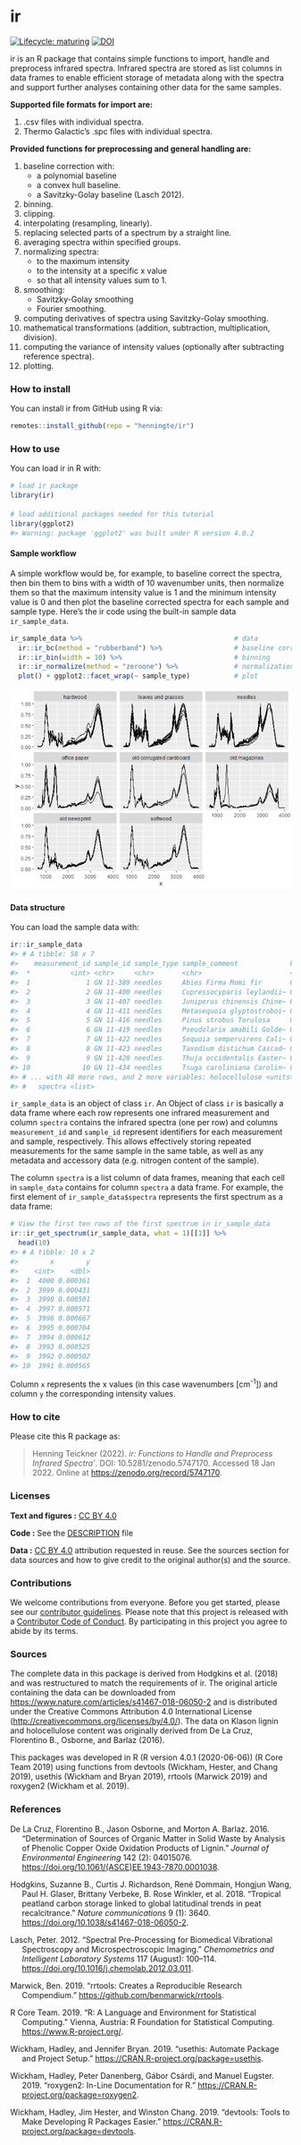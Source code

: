 
<!-- README.md is generated from README.Rmd. Please edit that file -->

# ir

<!-- badges: start -->

[![Lifecycle:
maturing](https://img.shields.io/badge/lifecycle-maturing-blue.svg)](https://www.tidyverse.org/lifecycle/#maturing)
[![DOI](https://zenodo.org/badge/234117897.svg)](https://zenodo.org/badge/latestdoi/234117897)
<!-- badges: end -->

ir is an R package that contains simple functions to import, handle and
preprocess infrared spectra. Infrared spectra are stored as list columns
in data frames to enable efficient storage of metadata along with the
spectra and support further analyses containing other data for the same
samples.

**Supported file formats for import are:**

1.  .csv files with individual spectra.
2.  Thermo Galactic’s .spc files with individual spectra.

**Provided functions for preprocessing and general handling are:**

1.  baseline correction with:
      - a polynomial baseline
      - a convex hull baseline.
      - a Savitzky-Golay baseline (Lasch 2012).
2.  binning.
3.  clipping.
4.  interpolating (resampling, linearly).
5.  replacing selected parts of a spectrum by a straight line.
6.  averaging spectra within specified groups.
7.  normalizing spectra:
      - to the maximum intensity
      - to the intensity at a specific x value
      - so that all intensity values sum to 1.
8.  smoothing:
      - Savitzky-Golay smoothing
      - Fourier smoothing.
9.  computing derivatives of spectra using Savitzky-Golay smoothing.
10. mathematical transformations (addition, subtraction, multiplication,
    division).
11. computing the variance of intensity values (optionally after
    subtracting reference spectra).
12. plotting.

### How to install

You can install ir from GitHub using R via:

``` r
remotes::install_github(repo = "henningte/ir")
```

### How to use

You can load ir in R with:

``` r
# load ir package
library(ir)

# load additional packages needed for this tutorial
library(ggplot2)
#> Warning: package 'ggplot2' was built under R version 4.0.2
```

#### Sample workflow

A simple workflow would be, for example, to baseline correct the
spectra, then bin them to bins with a width of 10 wavenumber units, then
normalize them so that the maximum intensity value is 1 and the minimum
intensity value is 0 and then plot the baseline corrected spectra for
each sample and sample type. Here’s the ir code using the built-in
sample data `ir_sample_data`.

``` r
ir_sample_data %>%                                      # data
  ir::ir_bc(method = "rubberband") %>%                  # baseline correction
  ir::ir_bin(width = 10) %>%                            # binning
  ir::ir_normalize(method = "zeroone") %>%              # normalization
  plot() + ggplot2::facet_wrap(~ sample_type)           # plot
```

![](man/figures/README-sample_data_workflow-1.png)<!-- -->

#### Data structure

You can load the sample data with:

``` r
ir::ir_sample_data
#> # A tibble: 58 x 7
#>    measurement_id sample_id sample_type sample_comment             klason_lignin
#>  *          <int> <chr>     <chr>       <chr>                      <units>      
#>  1              1 GN 11-389 needles     Abies Firma Momi fir       0.359944     
#>  2              2 GN 11-400 needles     Cupressocyparis leylandii~ 0.339405     
#>  3              3 GN 11-407 needles     Juniperus chinensis Chine~ 0.267552     
#>  4              4 GN 11-411 needles     Metasequoia glyptostroboi~ 0.350016     
#>  5              5 GN 11-416 needles     Pinus strobus Torulosa     0.331100     
#>  6              6 GN 11-419 needles     Pseudolarix amabili Golde~ 0.279360     
#>  7              7 GN 11-422 needles     Sequoia sempervirens Cali~ 0.329672     
#>  8              8 GN 11-423 needles     Taxodium distichum Cascad~ 0.356950     
#>  9              9 GN 11-428 needles     Thuja occidentalis Easter~ 0.369360     
#> 10             10 GN 11-434 needles     Tsuga caroliniana Carolin~ 0.289050     
#> # ... with 48 more rows, and 2 more variables: holocellulose <units>,
#> #   spectra <list>
```

`ir_sample_data` is an object of class `ir`. An Object of class `ir` is
basically a data frame where each row represents one infrared
measurement and column `spectra` contains the infrared spectra (one per
row) and columns `measurement_id` and `sample_id` represent identifiers
for each measurement and sample, respectively. This allows effectively
storing repeated measurements for the same sample in the same table, as
well as any metadata and accessory data (e.g. nitrogen content of the
sample).

The column `spectra` is a list column of data frames, meaning that each
cell in `sample_data` contains for column `spectra` a data frame. For
example, the first element of `ir_sample_data$spectra` represents the
first spectrum as a data frame:

``` r
# View the first ten rows of the first spectrum in ir_sample_data
ir::ir_get_spectrum(ir_sample_data, what = 1)[[1]] %>% 
  head(10)
#> # A tibble: 10 x 2
#>        x        y
#>    <int>    <dbl>
#>  1  4000 0.000361
#>  2  3999 0.000431
#>  3  3998 0.000501
#>  4  3997 0.000571
#>  5  3996 0.000667
#>  6  3995 0.000704
#>  7  3994 0.000612
#>  8  3993 0.000525
#>  9  3992 0.000502
#> 10  3991 0.000565
```

Column `x` represents the x values (in this case wavenumbers
\[cm<sup>-1</sup>\]) and column `y` the corresponding intensity values.

### How to cite

Please cite this R package as:

> Henning Teickner (2022). *ir: Functions to Handle and Preprocess
> Infrared Spectra’*. DOI: 10.5281/zenodo.5747170. Accessed 18 Jan 2022.
> Online at <https://zenodo.org/record/5747170>.

### Licenses

**Text and figures :** [CC
BY 4.0](http://creativecommons.org/licenses/by/4.0/)

**Code :** See the [DESCRIPTION](DESCRIPTION) file

**Data :** [CC BY 4.0](https://creativecommons.org/licenses/by/4.0/)
attribution requested in reuse. See the sources section for data sources
and how to give credit to the original author(s) and the source.

### Contributions

We welcome contributions from everyone. Before you get started, please
see our [contributor guidelines](CONTRIBUTING.md). Please note that this
project is released with a [Contributor Code of Conduct](CONDUCT.md). By
participating in this project you agree to abide by its terms.

### Sources

The complete data in this package is derived from Hodgkins et al. (2018)
and was restructured to match the requirements of ir. The original
article containing the data can be downloaded from
<https://www.nature.com/articles/s41467-018-06050-2> and is distributed
under the Creative Commons Attribution 4.0 International License
(<http://creativecommons.org/licenses/by/4.0/>). The data on Klason
lignin and holocellulose content was originally derived from De La Cruz,
Florentino B., Osborne, and Barlaz (2016).

This packages was developed in R (R version 4.0.1 (2020-06-06)) (R Core
Team 2019) using functions from devtools (Wickham, Hester, and Chang
2019), usethis (Wickham and Bryan 2019), rrtools (Marwick 2019) and
roxygen2 (Wickham et al. 2019).

### References

<div id="refs" class="references hanging-indent">

<div id="ref-LaCruz.2016">

De La Cruz, Florentino B., Jason Osborne, and Morton A. Barlaz. 2016.
“Determination of Sources of Organic Matter in Solid Waste by Analysis
of Phenolic Copper Oxide Oxidation Products of Lignin.” *Journal of
Environmental Engineering* 142 (2): 04015076.
<https://doi.org/10.1061/(ASCE)EE.1943-7870.0001038>.

</div>

<div id="ref-Hodgkins.2018">

Hodgkins, Suzanne B., Curtis J. Richardson, René Dommain, Hongjun Wang,
Paul H. Glaser, Brittany Verbeke, B. Rose Winkler, et al. 2018.
“Tropical peatland carbon storage linked to global latitudinal trends
in peat recalcitrance.” *Nature communications* 9 (1): 3640.
<https://doi.org/10.1038/s41467-018-06050-2>.

</div>

<div id="ref-Lasch.2012">

Lasch, Peter. 2012. “Spectral Pre-Processing for Biomedical Vibrational
Spectroscopy and Microspectroscopic Imaging.” *Chemometrics and
Intelligent Laboratory Systems* 117 (August): 100–114.
<https://doi.org/10.1016/j.chemolab.2012.03.011>.

</div>

<div id="ref-Marwick.2019">

Marwick, Ben. 2019. “rrtools: Creates a Reproducible Research
Compendium.” <https://github.com/benmarwick/rrtools>.

</div>

<div id="ref-RCoreTeam.2019">

R Core Team. 2019. “R: A Language and Environment for Statistical
Computing.” Vienna, Austria: R Foundation for Statistical Computing.
<https://www.R-project.org/>.

</div>

<div id="ref-Wickham.2019b">

Wickham, Hadley, and Jennifer Bryan. 2019. “usethis: Automate Package
and Project Setup.” <https://CRAN.R-project.org/package=usethis>.

</div>

<div id="ref-Wickham.2019c">

Wickham, Hadley, Peter Danenberg, Gábor Csárdi, and Manuel Eugster.
2019. “roxygen2: In-Line Documentation for R.”
<https://CRAN.R-project.org/package=roxygen2>.

</div>

<div id="ref-Wickham.2019">

Wickham, Hadley, Jim Hester, and Winston Chang. 2019. “devtools: Tools
to Make Developing R Packages Easier.”
<https://CRAN.R-project.org/package=devtools>.

</div>

</div>
